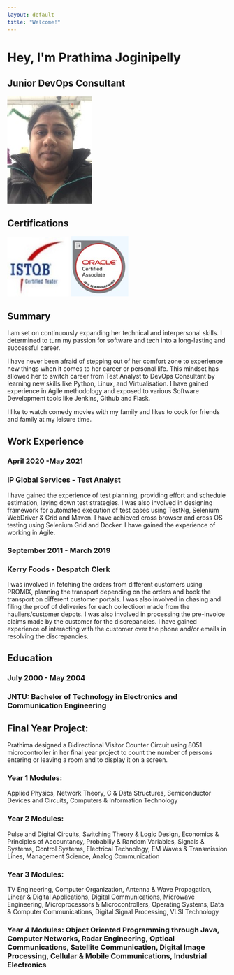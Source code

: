 ```yaml
---
layout: default
title: "Welcome!"
---
```


# Hey, I'm Prathima Joginipelly 
## Junior DevOps Consultant

![](profilepic.jpeg)

## Certifications

![](istqb.jpeg)            ![](oca.jpeg)

## Summary

I am set on continuously expanding her technical and interpersonal skills. I determined to turn my passion for software and tech into a long-lasting and successful career. 

I have never been afraid of stepping out of her comfort zone to experience new things when it comes to her career or personal life. This mindset has allowed her to switch career from Test Analyst to DevOps Consultant by learning new skills like Python, Linux, and Virtualisation. I have gained experience in Agile methodology and exposed to various Software Development tools like Jenkins, Github and Flask.

I like to watch comedy movies with my family and likes to cook for friends and family at my leisure time.

## Work Experience

### April 2020 -May 2021
### IP Global Services - Test Analyst
I have gained the experience of test planning, providing effort and schedule estimation, laying down test strategies. I was also involved in designing framework for automated execution of test cases using TestNg, Selenium WebDriver & Grid and Maven. I have achieved cross browser and cross OS testing using Selenium Grid and Docker. I have gained the experience of working in Agile.


### September 2011 - March 2019
### Kerry Foods - Despatch Clerk
I was involved in fetching the orders from different customers using PROMIX, planning the transport depending on the orders and book the transport on different customer portals. I was also involved in chasing and filing the proof of deliveries for each collectioon made from the hauliers/customer depots. I was also involved in processing the pre-invoice claims made by the customer for the discrepancies. I have gained experience of interacting with the customer over the phone and/or emails in resolving the discrepancies.

## Education
### July 2000 - May 2004
### JNTU: Bachelor of Technology in Electronics and Communication Engineering

## Final Year Project:
Prathima designed a Bidirectional Visitor Counter Circuit using 8051 microcontroller in her final year project to count the number of persons entering or leaving a room and to display it on a screen.

### Year 1 Modules:
Applied Physics, Network Theory, C & Data Structures, Semiconductor Devices and Circuits, Computers & Information Technology

### Year 2 Modules:
Pulse and Digital Circuits, Switching Theory & Logic Design, Economics & Principles of Accountancy, Probabiliy & Random Variables, Signals & Systems, Control Systems, Electrical Technology, EM Waves & Transmission Lines, Management Science, Analog Communication 

### Year 3 Modules:
TV Engineering, Computer Organization, Antenna & Wave Propagation, Linear & Digital Applications, Digital Communications, Microwave Engineering, Microprocessors & Microcontrollers, Operating Systems, Data & Computer Communications, Digital Signal Processing, VLSI Technology

### Year 4 Modules: Object Oriented Programming through Java, Computer Networks, Radar Engineering, Optical Communications, Satellite Communication, Digital Image Processing, Cellular & Mobile Communications, Industrial Electronics 
